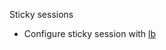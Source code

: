 Sticky sessions
* Configure sticky session with [lb](http://docs.aws.amazon.com/ElasticLoadBalancing/latest/DeveloperGuide/elb-sticky-sessions.html)

